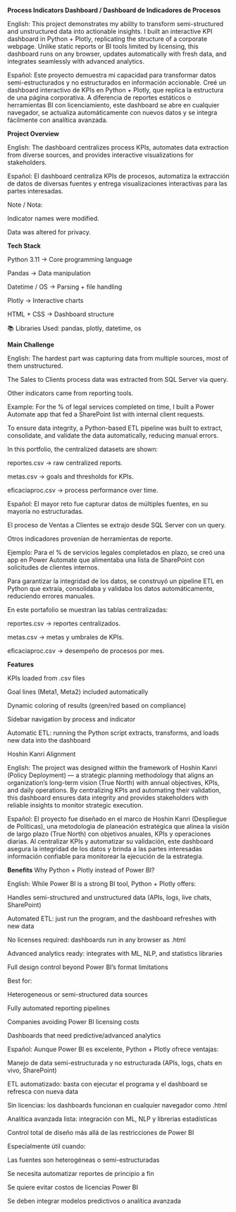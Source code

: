 **Process Indicators Dashboard / Dashboard de Indicadores de Procesos**

English:
This project demonstrates my ability to transform semi-structured and unstructured data into actionable insights. I built an interactive KPI dashboard in Python + Plotly, replicating the structure of a corporate webpage. Unlike static reports or BI tools limited by licensing, this dashboard runs on any browser, updates automatically with fresh data, and integrates seamlessly with advanced analytics.

Español:
Este proyecto demuestra mi capacidad para transformar datos semi-estructurados y no estructurados en información accionable. Creé un dashboard interactivo de KPIs en Python + Plotly, que replica la estructura de una página corporativa. A diferencia de reportes estáticos o herramientas BI con licenciamiento, este dashboard se abre en cualquier navegador, se actualiza automáticamente con nuevos datos y se integra fácilmente con analítica avanzada.

**Project Overview**

English:
The dashboard centralizes process KPIs, automates data extraction from diverse sources, and provides interactive visualizations for stakeholders.

Español:
El dashboard centraliza KPIs de procesos, automatiza la extracción de datos de diversas fuentes y entrega visualizaciones interactivas para las partes interesadas.

Note / Nota:

Indicator names were modified.

Data was altered for privacy.

**Tech Stack**

Python 3.11 → Core programming language

Pandas → Data manipulation

Datetime / OS → Parsing + file handling

Plotly → Interactive charts

HTML + CSS → Dashboard structure

📚 Libraries Used: pandas, plotly, datetime, os

**Main Challenge**

English:
The hardest part was capturing data from multiple sources, most of them unstructured.

The Sales to Clients process data was extracted from SQL Server via query.

Other indicators came from reporting tools.

Example: For the % of legal services completed on time, I built a Power Automate app that fed a SharePoint list with internal client requests.

To ensure data integrity, a Python-based ETL pipeline was built to extract, consolidate, and validate the data automatically, reducing manual errors.

In this portfolio, the centralized datasets are shown:

reportes.csv → raw centralized reports.

metas.csv → goals and thresholds for KPIs.

eficaciaproc.csv → process performance over time.

Español:
El mayor reto fue capturar datos de múltiples fuentes, en su mayoría no estructuradas.

El proceso de Ventas a Clientes se extrajo desde SQL Server con un query.

Otros indicadores provenían de herramientas de reporte.

Ejemplo: Para el % de servicios legales completados en plazo, se creó una app en Power Automate que alimentaba una lista de SharePoint con solicitudes de clientes internos.

Para garantizar la integridad de los datos, se construyó un pipeline ETL en Python que extraía, consolidaba y validaba los datos automáticamente, reduciendo errores manuales.

En este portafolio se muestran las tablas centralizadas:

reportes.csv → reportes centralizados.

metas.csv → metas y umbrales de KPIs.

eficaciaproc.csv → desempeño de procesos por mes.

**Features**

KPIs loaded from .csv files

Goal lines (Meta1, Meta2) included automatically

Dynamic coloring of results (green/red based on compliance)

Sidebar navigation by process and indicator

Automatic ETL: running the Python script extracts, transforms, and loads new data into the dashboard

Hoshin Kanri Alignment

English:
The project was designed within the framework of Hoshin Kanri (Policy Deployment) — a strategic planning methodology that aligns an organization’s long-term vision (True North) with annual objectives, KPIs, and daily operations.
By centralizing KPIs and automating their validation, this dashboard ensures data integrity and provides stakeholders with reliable insights to monitor strategic execution.

Español:
El proyecto fue diseñado en el marco de Hoshin Kanri (Despliegue de Políticas), una metodología de planeación estratégica que alinea la visión de largo plazo (True North) con objetivos anuales, KPIs y operaciones diarias.
Al centralizar KPIs y automatizar su validación, este dashboard asegura la integridad de los datos y brinda a las partes interesadas información confiable para monitorear la ejecución de la estrategia.

**Benefits**
Why Python + Plotly instead of Power BI?

English:
While Power BI is a strong BI tool, Python + Plotly offers:

Handles semi-structured and unstructured data (APIs, logs, live chats, SharePoint)

Automated ETL: just run the program, and the dashboard refreshes with new data

No licenses required: dashboards run in any browser as .html

Advanced analytics ready: integrates with ML, NLP, and statistics libraries

Full design control beyond Power BI’s format limitations

Best for:

Heterogeneous or semi-structured data sources

Fully automated reporting pipelines

Companies avoiding Power BI licensing costs

Dashboards that need predictive/advanced analytics

Español:
Aunque Power BI es excelente, Python + Plotly ofrece ventajas:

Manejo de data semi-estructurada y no estructurada (APIs, logs, chats en vivo, SharePoint)

ETL automatizado: basta con ejecutar el programa y el dashboard se refresca con nueva data

Sin licencias: los dashboards funcionan en cualquier navegador como .html

Analítica avanzada lista: integración con ML, NLP y librerías estadísticas

Control total de diseño más allá de las restricciones de Power BI

Especialmente útil cuando:

Las fuentes son heterogéneas o semi-estructuradas

Se necesita automatizar reportes de principio a fin

Se quiere evitar costos de licencias Power BI

Se deben integrar modelos predictivos o analítica avanzada

